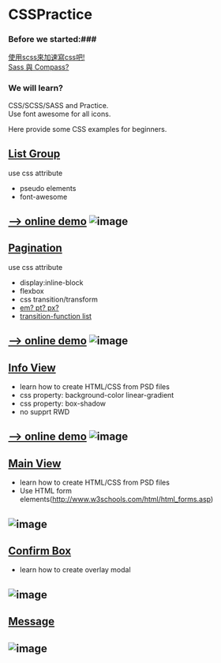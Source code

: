 # CSSPractice
### Before we started:###
[使用scss來加速寫css吧!](http://blog.visioncan.com/2011/sass-scss-your-css/)<BR>
[Sass 與 Compass?](http://ithelp.ithome.com.tw/question/10127659)<BR>

### We will learn? ###
CSS/SCSS/SASS and Practice.<BR>
Use font awesome for all icons.<BR>


Here provide some CSS examples for beginners.

## [List Group](https://github.com/justin3737/CSSPractice/tree/master/examples/01_list_group) ##
use css attribute 
* pseudo elements
* font-awesome

[--> online demo](http://htmlpreview.github.io/?https://github.com/justin3737/CSSPractice/blob/master/examples/01_list_group/ok/index.html)
![image](https://raw.githubusercontent.com/justin3737/CSSPractice/master/img/list_group.png)
---------------
## [Pagination](https://github.com/justin3737/CSSPractice/tree/master/examples/02_pagination) ##
use css attribute 
* display:inline-block
* flexbox
* css transition/transform
* [em? pt? px?](http://www.puritys.me/docs-blog/article-22-CSS-%E5%AD%97%E5%9E%8B%E5%A4%A7%E5%B0%8F-pt,-px-,-em-,-%E7%99%BE%E5%88%86%E6%AF%94-percent-%E4%B9%8B%E6%AF%94%E8%BC%83.html)
* [transition-function list](http://easings.net/zh-cn)

[--> online demo](http://htmlpreview.github.io/?https://github.com/justin3737/CSSPractice/blob/master/examples/02_pagination/ok/index.html)
![image](https://raw.githubusercontent.com/justin3737/CSSPractice/master/img/pagination.png)
---------------

## [Info View](https://github.com/justin3737/CSSPractice/tree/master/examples/03_info_view) ##

* learn how to create HTML/CSS from PSD files
* css property: background-color linear-gradient
* css property: box-shadow 
* no supprt RWD

[--> online demo](http://htmlpreview.github.io/?https://github.com/justin3737/CSSPractice/blob/master/examples/03_info_view/ok/index.html)
![image](https://raw.githubusercontent.com/justin3737/CSSPractice/master/img/info_view.jpg)
---------------

## [Main View](https://github.com/justin3737/CSSPractice/tree/master/examples/04_main_view) ##

* learn how to create HTML/CSS from PSD files
* Use HTML form elements(http://www.w3schools.com/html/html_forms.asp) 

![image](https://raw.githubusercontent.com/justin3737/CSSPractice/master/img/login_view.jpg)
---------------

## [Confirm Box](https://github.com/justin3737/CSSPractice/tree/master/examples/06_confirm_box) ##

* learn how to create overlay modal 

![image](https://raw.githubusercontent.com/justin3737/CSSPractice/master/img/confirm_box.png)
---------------

## [Message](https://github.com/justin3737/CSSPractice/tree/master/examples/07_msg) ##


![image](https://raw.githubusercontent.com/justin3737/CSSPractice/master/img/msg.jpg)
---------------

